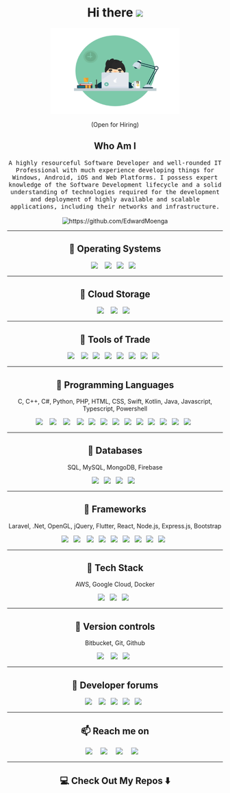 <!--
**EdwardMoenga/EdwardMoenga** is a ✨ _special_ ✨ repository because its `README.md` (this file) appears on your GitHub profile.
-->

<h1 align="center"> Hi there <img src="https://i.postimg.cc/7L0HtG8H/hello.gif” width="35" height="35" > </h1>
<div align="center">
  
  <img src="https://github.com/GypsyTheDj/My-PortFolio/blob/master/assets/images/Dev%20Android.gif" width="300" height="200">
  
</div>

<p align="center"> (Open for Hiring)</p>

<h2 align="center"> Who Am I</h2>
<p align="center">
  <samp>A highly resourceful Software Developer and well-rounded IT Professional with much experience developing things for Windows, Android, iOS and Web Platforms. I possess expert knowledge of the Software Development lifecycle and a solid understanding of technologies required for the development and deployment of highly available and scalable applications, including their networks and infrastructure.
  </samp>
  <br> <br>
  <img src="https://komarev.com/ghpvc/?username=GypsyTheDj" alt="https://github.com/EdwardMoenga" />

<hr>

<h2 align="center"> 🔭 Operating Systems</h2>
<p align="center">
  <img src="https://img.shields.io/badge/Android-3DDC84?style=for-the-badge&logo=android&logoColor=white" />&nbsp;&nbsp;&nbsp;
  <img src="https://img.shields.io/badge/iOS-000000?style=for-the-badge&logo=ios&logoColor=white" />&nbsp;&nbsp;
  <img src="https://img.shields.io/badge/Linux-FCC624?style=for-the-badge&logo=linux&logoColor=black" />&nbsp;&nbsp;
  <img src="https://img.shields.io/badge/Windows-0078D6?style=for-the-badge&logo=windows&logoColor=white" />&nbsp;&nbsp;
</p>

<hr>

<h2 align="center"> 🔭 Cloud Storage</h2>
<p align="center">
  <img src="https://img.shields.io/badge/Dropbox-%233B4D98.svg?style=for-the-badge&logo=Dropbox&logoColor=white" />&nbsp;&nbsp;&nbsp;
  <img src="https://img.shields.io/badge/OneDrive-white?style=for-the-badge&logo=Microsoft%20OneDrive&logoColor=0078D4" />&nbsp;&nbsp;
  <img src="https://img.shields.io/badge/Google%20Drive-4285F4?style=for-the-badge&logo=googledrive&logoColor=white" />&nbsp;&nbsp;
</p>

<hr>

<h2 align="center"> 🔭 Tools of Trade</h2>
<p align="center">
  <img src="https://img.shields.io/badge/androidstudio%20-%669933.svg?&style=for-the-badge&logo=androidstudio&logoColor=white" />&nbsp;&nbsp;&nbsp;
  <img src="https://img.shields.io/badge/visualstudiocode%20-%231572B6.svg?&style=for-the-badge&logo=visualstudiocode&logoColor=white" />&nbsp;&nbsp;
  <img src="https://img.shields.io/badge/Eclipse-2C2255?style=for-the-badge&logo=eclipse&logoColor=white" />&nbsp;&nbsp;
  <img src="https://img.shields.io/badge/Notepad++-90E59A.svg?style=for-the-badge&logo=notepad%2B%2B&logoColor=black" />&nbsp;&nbsp;
  <img src="https://img.shields.io/badge/Visual_Studio-5C2D91?style=for-the-badge&logo=visual%20studio&logoColor=white" />&nbsp;&nbsp;
  <img src="https://img.shields.io/badge/jupyter-%23FA0F00.svg?style=for-the-badge&logo=jupyter&logoColor=white" />&nbsp;&nbsp;
  <img src="https://img.shields.io/badge/OCTAVE-darkblue?style=for-the-badge&logo=octave&logoColor=fcd683" />&nbsp;&nbsp;
  <img src="https://img.shields.io/badge/r-%23276DC3.svg?style=for-the-badge&logo=r&logoColor=white" />&nbsp;&nbsp;
</p>

<hr>

<h2 align="center"> 🔭 Programming Languages</h2>
<p align="center">C, C++, C#, Python, PHP, HTML, CSS, Swift, Kotlin, Java, Javascript, Typescript, Powershell</p>
<p align="center">
  <img src="https://img.shields.io/badge/c-%2300599C.svg?style=for-the-badge&logo=c&logoColor=white" />&nbsp;&nbsp;&nbsp;
  <img src="https://img.shields.io/badge/c++-%2300599C.svg?style=for-the-badge&logo=c%2B%2B&logoColor=white" />&nbsp;&nbsp;&nbsp;
  <img src="https://img.shields.io/badge/c%23-%23239120.svg?style=for-the-badge&logo=c-sharp&logoColor=white" />&nbsp;&nbsp;&nbsp;
  <img src="https://img.shields.io/badge/python-3670A0?style=for-the-badge&logo=python&logoColor=ffdd54" />&nbsp;&nbsp;
  <img src="https://img.shields.io/badge/php-%23777BB4.svg?style=for-the-badge&logo=php&logoColor=white" />&nbsp;&nbsp;
  <img src="https://img.shields.io/badge/html5-%23E34F26.svg?style=for-the-badge&logo=html5&logoColor=white" />&nbsp;&nbsp;
  <img src="https://img.shields.io/badge/css3-%231572B6.svg?style=for-the-badge&logo=css3&logoColor=white" />&nbsp;&nbsp;
  <img src="https://img.shields.io/badge/swift-F54A2A?style=for-the-badge&logo=swift&logoColor=white" />&nbsp;&nbsp;
  <img src="https://img.shields.io/badge/kotlin-%230095D5.svg?style=for-the-badge&logo=kotlin&logoColor=white" />&nbsp;&nbsp;
  <img src="https://img.shields.io/badge/java-%23ED8B00.svg?style=for-the-badge&logo=java&logoColor=white" />&nbsp;&nbsp;
  <img src="https://img.shields.io/badge/javascript-%23323330.svg?style=for-the-badge&logo=javascript&logoColor=%23F7DF1E" />&nbsp;&nbsp;
  <img src="https://img.shields.io/badge/typescript-%23007ACC.svg?style=for-the-badge&logo=typescript&logoColor=white" />&nbsp;&nbsp;
  <img src="https://img.shields.io/badge/PowerShell-%235391FE.svg?style=for-the-badge&logo=powershell&logoColor=white" />&nbsp;&nbsp;
</p>

<hr>

<h2 align="center"> 🔭 Databases</h2>
<p align="center">SQL, MySQL, MongoDB, Firebase</p>
<p align="center">
  <img src="https://img.shields.io/badge/Microsoft%20SQL%20Sever-CC2927?style=for-the-badge&logo=microsoft%20sql%20server&logoColor=white" />&nbsp;&nbsp;
  <img src="https://img.shields.io/badge/mysql-%2300f.svg?style=for-the-badge&logo=mysql&logoColor=white" />&nbsp;&nbsp;
  <img src="https://img.shields.io/badge/MongoDB-%234ea94b.svg?style=for-the-badge&logo=mongodb&logoColor=white" />&nbsp;&nbsp;
  <img src="https://img.shields.io/badge/firebase-%23039BE5.svg?style=for-the-badge&logo=firebase" />&nbsp;&nbsp;
</p>

<hr>

<h2 align="center"> 🔭 Frameworks</h2>
<p align="center">Laravel, .Net, OpenGL, jQuery, Flutter, React, Node.js, Express.js, Bootstrap</p>
<p align="center">
  <img src="https://img.shields.io/badge/laravel-%23FF2D20.svg?style=for-the-badge&logo=laravel&logoColor=white" />&nbsp;&nbsp;
  <img src="https://img.shields.io/badge/.NET-5C2D91?style=for-the-badge&logo=.net&logoColor=white" />&nbsp;&nbsp;&nbsp;
  <img src="https://img.shields.io/badge/OpenGL-%23FFFFFF.svg?style=for-the-badge&logo=opengl" />&nbsp;&nbsp;
  <img src="https://img.shields.io/badge/jquery-%230769AD.svg?style=for-the-badge&logo=jquery&logoColor=white" />&nbsp;&nbsp;
  <img src="https://img.shields.io/badge/Flutter-%2302569B.svg?style=for-the-badge&logo=Flutter&logoColor=white" />&nbsp;&nbsp;
  <img src="https://img.shields.io/badge/react-%2320232a.svg?style=for-the-badge&logo=react&logoColor=%2361DAFB" />&nbsp;&nbsp;
  <img src="https://img.shields.io/badge/node.js-6DA55F?style=for-the-badge&logo=node.js&logoColor=white" />&nbsp;&nbsp;
  <img src="https://img.shields.io/badge/express.js-%23404d59.svg?style=for-the-badge&logo=express&logoColor=%2361DAFB" />&nbsp;&nbsp;
  <img src="https://img.shields.io/badge/bootstrap-%23563D7C.svg?style=for-the-badge&logo=bootstrap&logoColor=white" />&nbsp;&nbsp;
</p>

<hr>

<h2 align="center"> 🔭 Tech Stack</h2>
<p align="center">AWS, Google Cloud, Docker</p>
<p align="center">
  <img src="https://img.shields.io/badge/AWS-%23FF9900.svg?style=for-the-badge&logo=amazon-aws&logoColor=white" />&nbsp;&nbsp;
  <img src="https://img.shields.io/badge/Google%20Cloud-%234285F4.svg?style=for-the-badge&logo=google-cloud&logoColor=white" />&nbsp;&nbsp;
  <img src="https://img.shields.io/badge/docker-%230db7ed.svg?style=for-the-badge&logo=docker&logoColor=white" />&nbsp;&nbsp;
</p>

<hr>

<h2 align="center"> 🔭 Version controls</h2>
<p align="center">Bitbucket, Git, Github</p>
<p align="center">
  <img src="https://img.shields.io/badge/bitbucket-%230047B3.svg?style=for-the-badge&logo=bitbucket&logoColor=white" />&nbsp;&nbsp;&nbsp;
  <img src="https://img.shields.io/badge/git-%23F05033.svg?style=for-the-badge&logo=git&logoColor=white" />&nbsp;&nbsp;
  <img src="https://img.shields.io/badge/github-%23121011.svg?style=for-the-badge&logo=github&logoColor=white" />&nbsp;&nbsp;
</p>

<hr>

<h2 align="center"> 🔭 Developer forums</h2>
<p align="center">
  <img src="https://img.shields.io/badge/-Stackoverflow-FE7A16?style=for-the-badge&logo=stack-overflow&logoColor=white" />&nbsp;&nbsp;&nbsp;
  <img src="https://img.shields.io/badge/ResearchGate-00CCBB?style=for-the-badge&logo=ResearchGate&logoColor=white" />&nbsp;&nbsp;
  <img src="https://img.shields.io/badge/Reddit-%23FF4500.svg?style=for-the-badge&logo=Reddit&logoColor=white" />&nbsp;&nbsp;
  <img src="https://img.shields.io/badge/Quora-%23B92B27.svg?style=for-the-badge&logo=Quora&logoColor=white" />&nbsp;&nbsp;
  <img src="https://img.shields.io/badge/Kaggle-035a7d?style=for-the-badge&logo=kaggle&logoColor=white" />&nbsp;&nbsp;
</p>

<hr>

<h2  align="center">📫 Reach me on</h2>
<p align="center">
  <a target="_blank"href="https://www.linkedin.com/in/edward-moenga-b88813127/"><img src="https://img.shields.io/badge/linkedin-%230077B5.svg?&style=for-the-badge&logo=linkedin&logoColor=white" /></a>&nbsp;&nbsp;&nbsp;&nbsp;
  <a href="mailto:edwardmoenga003@gmail.com?subject=Hello%20Edward,%20From%20Github"><img src="https://img.shields.io/badge/gmail-%23D14836.svg?&style=for-the-badge&logo=gmail&logoColor=white" /></a>&nbsp;&nbsp;&nbsp;&nbsp;
  <a target="_blank"href="https://wa.me/+254722396056?text=Hey%20Edward,%20I%20%20Got%20your%20number%20from%20GitHub"><img src="https://img.shields.io/badge/whatsapp-%4fce5d.svg?&style=for-the-badge&logo=whatsapp&logoColor=white" /></a>&nbsp;&nbsp;&nbsp;&nbsp;
  <a target="_blank"href="https://wa.me/+254722396056?text=Hey%20Edward,%20I%20%20Got%20your%20number%20from%20GitHub"><img src="https://img.shields.io/badge/Facebook-%231877F2.svg?style=for-the-badge&logo=Facebook&logoColor=white" /></a>&nbsp;&nbsp;&nbsp;&nbsp;
</p>

<hr>

<h2  align="center">💻 Check Out My Repos ⬇️ </h2>

